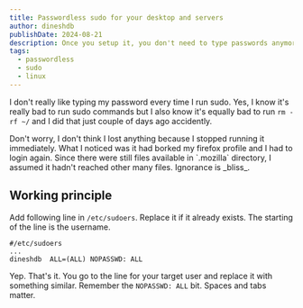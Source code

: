 ```yaml
---
title: Passwordless sudo for your desktop and servers
author: dineshdb
publishDate: 2024-08-21
description: Once you setup it, you don't need to type passwords anymore. You do need to make sure it's only you who can access it though.
tags:
  - passwordless
  - sudo
  - linux
---
```


I don't really like typing my password every time I run sudo. Yes, I know it's
really bad to run sudo commands but I also know it's equally bad to run
`rm -rf ~/` and I did that just couple of days ago accidently.

<aside>
Don't worry, I don't think I lost anything because I stopped running it immediately. What I noticed was it had borked my firefox profile and I had to login again. Since there were still files available in `.mozilla` directory, I assumed it hadn't reached other many files. Ignorance is _bliss_.
</aside>

## Working principle

Add following line in `/etc/sudoers`. Replace it if it already exists. The
starting of the line is the username.

```
#/etc/sudoers
...
dineshdb  ALL=(ALL) NOPASSWD: ALL
```

Yep. That's it. You go to the line for your target user and replace it with
something similar. Remember the `NOPASSWD: ALL` bit. Spaces and tabs matter.
